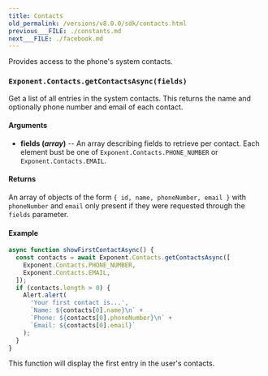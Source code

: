 ```yaml
---
title: Contacts
old_permalink: /versions/v8.0.0/sdk/contacts.html
previous___FILE: ./constants.md
next___FILE: ./facebook.md
---
```


Provides access to the phone's system contacts.

### `Exponent.Contacts.getContactsAsync(fields)`

Get a list of all entries in the system contacts. This returns the name and optionally phone number and email of each contact.

#### Arguments

-   **fields (_array_)** -- An array describing fields to retrieve per contact. Each element bust be one of `Exponent.Contacts.PHONE_NUMBER` or `Exponent.Contacts.EMAIL`.

#### Returns

An array of objects of the form `{ id, name, phoneNumber, email }` with `phoneNumber` and `email` only present if they were requested through the `fields` parameter.

#### Example

```javascript
async function showFirstContactAsync() {
  const contacts = await Exponent.Contacts.getContactsAsync([
    Exponent.Contacts.PHONE_NUMBER,
    Exponent.Contacts.EMAIL,
  ]);
  if (contacts.length > 0) {
    Alert.alert(
      'Your first contact is...',
      `Name: ${contacts[0].name}\n` +
      `Phone: ${contacts[0].phoneNumber}\n` +
      `Email: ${contacts[0].email}`
    );
  }
}
```

This function will display the first entry in the user's contacts.

